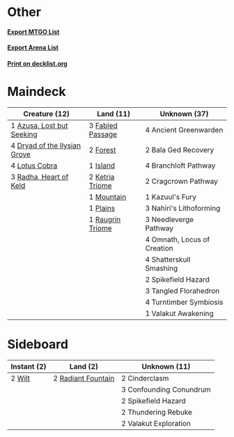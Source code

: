 # Other

#### [Export MTGO List](../collection/Other/Other.txt)
#### [Export Arena List](../collection/Other/Other_arena.txt)
#### [Print on decklist.org](http://decklist.org/?deckmain=4%09Ancient%20Greenwarden%0A1%09Azusa,%20Lost%20but%20Seeking%0A2%09Bala%20Ged%20Recovery%0A4%09Branchloft%20Pathway%0A2%09Cragcrown%20Pathway%0A4%09Dryad%20of%20the%20Ilysian%20Grove%0A3%09Fabled%20Passage%0A2%09Forest%0A1%09Island%0A1%09Kazuul's%20Fury%0A2%09Ketria%20Triome%0A4%09Lotus%20Cobra%0A1%09Mountain%0A3%09Nahiri's%20Lithoforming%0A3%09Needleverge%20Pathway%0A4%09Omnath,%20Locus%20of%20Creation%0A1%09Plains%0A3%09Radha,%20Heart%20of%20Keld%0A1%09Raugrin%20Triome%0A4%09Shatterskull%20Smashing%0A2%09Spikefield%20Hazard%0A3%09Tangled%20Florahedron%0A4%09Turntimber%20Symbiosis%0A1%09Valakut%20Awakening&deckside=2%09Cinderclasm%0A3%09Confounding%20Conundrum%0A2%09Radiant%20Fountain%0A2%09Spikefield%20Hazard%0A2%09Thundering%20Rebuke%0A2%09Valakut%20Exploration%0A2%09Wilt)
# Maindeck

|                                             Creature (12)                                             |                                         Land (11)                                         |       Unknown (37)        |
|-------------------------------------------------------------------------------------------------------|-------------------------------------------------------------------------------------------|---------------------------|
|1 [Azusa, Lost but Seeking](http://gatherer.wizards.com/Pages/Card/Details.aspx?multiverseid=442150)   |3 [Fabled Passage](http://gatherer.wizards.com/Pages/Card/Details.aspx?multiverseid=473206)|4 Ancient Greenwarden      |
|4 [Dryad of the Ilysian Grove](http://gatherer.wizards.com/Pages/Card/Details.aspx?multiverseid=476420)|2 [Forest](http://gatherer.wizards.com/Pages/Card/Details.aspx?multiverseid=439860)        |2 Bala Ged Recovery        |
|4 [Lotus Cobra](http://gatherer.wizards.com/Pages/Card/Details.aspx?multiverseid=438740)               |1 [Island](http://gatherer.wizards.com/Pages/Card/Details.aspx?multiverseid=439857)        |4 Branchloft Pathway       |
|3 [Radha, Heart of Keld](http://gatherer.wizards.com/Pages/Card/Details.aspx?multiverseid=485547)      |2 [Ketria Triome](http://gatherer.wizards.com/Pages/Card/Details.aspx?multiverseid=479770) |2 Cragcrown Pathway        |
|                                                                                                       |1 [Mountain](http://gatherer.wizards.com/Pages/Card/Details.aspx?multiverseid=439859)      |1 Kazuul's Fury            |
|                                                                                                       |1 [Plains](http://gatherer.wizards.com/Pages/Card/Details.aspx?multiverseid=439856)        |3 Nahiri's Lithoforming    |
|                                                                                                       |1 [Raugrin Triome](http://gatherer.wizards.com/Pages/Card/Details.aspx?multiverseid=479771)|3 Needleverge Pathway      |
|                                                                                                       |                                                                                           |4 Omnath, Locus of Creation|
|                                                                                                       |                                                                                           |4 Shatterskull Smashing    |
|                                                                                                       |                                                                                           |2 Spikefield Hazard        |
|                                                                                                       |                                                                                           |3 Tangled Florahedron      |
|                                                                                                       |                                                                                           |4 Turntimber Symbiosis     |
|                                                                                                       |                                                                                           |1 Valakut Awakening        |


# Sideboard

|                                   Instant (2)                                   |                                          Land (2)                                           |     Unknown (11)      |
|---------------------------------------------------------------------------------|---------------------------------------------------------------------------------------------|-----------------------|
|2 [Wilt](http://gatherer.wizards.com/Pages/Card/Details.aspx?multiverseid=479696)|2 [Radiant Fountain](http://gatherer.wizards.com/Pages/Card/Details.aspx?multiverseid=438810)|2 Cinderclasm          |
|                                                                                 |                                                                                             |3 Confounding Conundrum|
|                                                                                 |                                                                                             |2 Spikefield Hazard    |
|                                                                                 |                                                                                             |2 Thundering Rebuke    |
|                                                                                 |                                                                                             |2 Valakut Exploration  |

